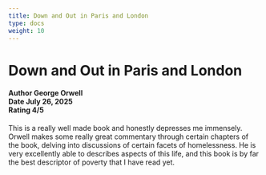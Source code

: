 ```yaml
---
title: Down and Out in Paris and London
type: docs
weight: 10
---
```


# **Down and Out in Paris and London**

<h4>Author <span class='book_header'>George Orwell</span></br>Date <span class='book_header'>July 26, 2025</span></br>Rating <span class='book_header'>4/5</span></h4>

This is a really well made book and honestly depresses me immensely. Orwell makes some really great commentary through certain chapters of the book, delving into discussions of certain facets of homelessness. He is very excellently able to describes aspects of this life, and this book is by far the best descriptor of poverty that I have read yet.